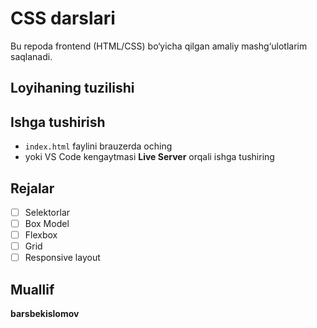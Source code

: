 # CSS darslari

Bu repoda frontend (HTML/CSS) bo‘yicha qilgan amaliy mashg‘ulotlarim saqlanadi.

## Loyihaning tuzilishi

## Ishga tushirish

- `index.html` faylini brauzerda oching
- yoki VS Code kengaytmasi **Live Server** orqali ishga tushiring

## Rejalar

- [ ] Selektorlar
- [ ] Box Model
- [ ] Flexbox
- [ ] Grid
- [ ] Responsive layout

## Muallif

**barsbekislomov**
